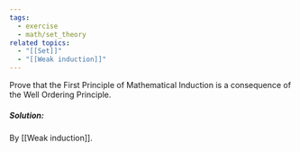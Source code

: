 ```yaml
---
tags:
  - exercise
  - math/set_theory
related topics:
  - "[[Set]]"
  - "[[Weak induction]]"
---
```

Prove that the First Principle of Mathematical Induction is a consequence of the Well Ordering Principle.
##### Solution:
By [[Weak induction]].
